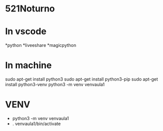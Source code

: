 # 521Noturno
# In vscode
*python
*liveeshare
*magicpython

# In machine
sudo apt-get install python3
sudo apt-get install python3-pip
sudo apt-get install python3-venv
python3 -m venv venvaula1

# VENV
* python3 -m venv venvaula1
* . venvaula1/bin/activate